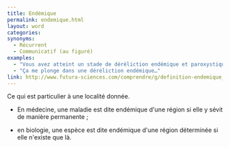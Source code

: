```yaml
---
title: Endémique
permalink: endemique.html
layout: word
categories:
synonyms:
  - Récurrent
  - Communicatif (au figuré)
examples:
  - "Vous avez atteint un stade de déréliction endémique et paroxystique…"
  - "Ça me plonge dans une déréliction endémique…"
link: http://www.futura-sciences.com/comprendre/g/definition-endemique_2258.php
---
```


Ce qui est particulier à une localité donnée.


* En médecine, une maladie est dite endémique d'une région si elle y sévit de manière permanente ;

* en biologie, une espèce est dite endémique d'une région déterminée si elle n'existe que là.

